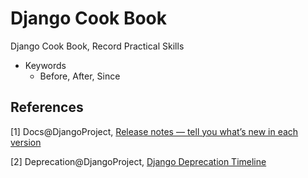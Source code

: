 # Django Cook Book

Django Cook Book, Record Practical Skills

* Keywords
  * Before, After, Since

## References

[1] Docs@DjangoProject, [Release notes — tell you what’s new in each version](https://docs.djangoproject.com/en/dev/releases/)

[2] Deprecation@DjangoProject, [Django Deprecation Timeline](https://docs.djangoproject.com/en/dev/internals/deprecation/)

